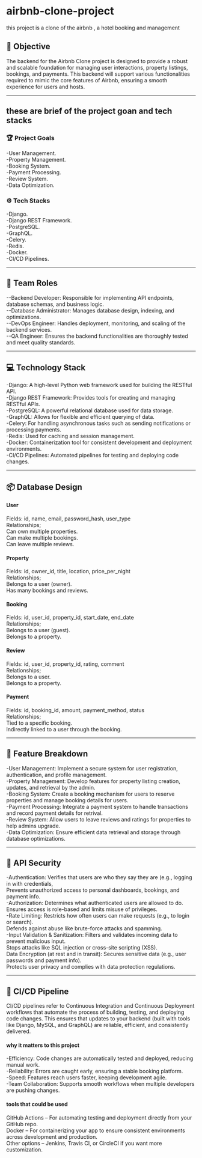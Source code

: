 # airbnb-clone-project
this project is a clone of the airbnb , a hotel booking and management 

## 🚀 Objective
The backend for the Airbnb Clone project is designed to provide a robust and scalable foundation for managing user interactions, property listings, bookings, and payments. This backend will support various functionalities required to mimic the core features of Airbnb, ensuring a smooth experience for users and hosts.

---

## these are brief of the project goan and tech stacks 
### 🏆 Project Goals
-User Management.<br>
-Property Management.<br>
-Booking System.<br>
-Payment Processing.<br>
-Review System.<br>
-Data Optimization.<br>

### ⚙️ Tech Stacks
-Django.<br>
-Django REST Framework.<br>
-PostgreSQL.<br>
-GraphQL.<br>
-Celery.<br>
-Redis.<br>
-Docker.<br>
-CI/CD Pipelines.

---

## 👥 Team Roles
--Backend Developer: Responsible for implementing API endpoints, database schemas, and business logic.\
--Database Administrator: Manages database design, indexing, and optimizations.\
--DevOps Engineer: Handles deployment, monitoring, and scaling of the backend services.\
--QA Engineer: Ensures the backend functionalities are thoroughly tested and meet quality standards.

---

## 💻 Technology Stack 
-Django: A high-level Python web framework used for building the RESTful API.\
-Django REST Framework: Provides tools for creating and managing RESTful APIs.\
-PostgreSQL: A powerful relational database used for data storage.\
-GraphQL: Allows for flexible and efficient querying of data.\
-Celery: For handling asynchronous tasks such as sending notifications or processing payments.\
-Redis: Used for caching and session management.\
-Docker: Containerization tool for consistent development and deployment environments.\
-CI/CD Pipelines: Automated pipelines for testing and deploying code changes.

---

## 📦 Database Design 
#### User
Fields: id, name, email, password_hash, user_type\
Relationships;\
Can own multiple properties.\
Can make multiple bookings.\
Can leave multiple reviews.
#### Property
Fields: id, owner_id, title, location, price_per_night\
Relationships;\
Belongs to a user (owner).\
Has many bookings and reviews.
#### Booking
Fields: id, user_id, property_id, start_date, end_date\
Relationships;\
Belongs to a user (guest).\
Belongs to a property.
#### Review
Fields: id, user_id, property_id, rating, comment\
Relationships;\
Belongs to a user.\
Belongs to a property.
#### Payment
Fields: id, booking_id, amount, payment_method, status\
Relationships;\
Tied to a specific booking.\
Indirectly linked to a user through the booking.

---

## 📜 Feature Breakdown
-User Management: Implement a secure system for user registration, authentication, and profile management.\
-Property Management: Develop features for property listing creation, updates, and retrieval by the admin.\
-Booking System: Create a booking mechanism for users to reserve properties and manage booking details for users.\
-Payment Processing: Integrate a payment system to handle transactions and record payment details for retrival.\
-Review System: Allow users to leave reviews and ratings for properties to help admins upgrade.\
-Data Optimization: Ensure efficient data retrieval and storage through database optimizations.

---

## 🔐 API Security
-Authentication: Verifies that users are who they say they are (e.g., logging in with credentials,\
Prevents unauthorized access to personal dashboards, bookings, and payment info.\
-Authorization: Determines what authenticated users are allowed to do.\
Ensures access is role-based and limits misuse of privileges.\
-Rate Limiting: Restricts how often users can make requests (e.g., to login or search).\
Defends against abuse like brute-force attacks and spamming.\
-Input Validation & Sanitization: Filters and validates incoming data to prevent malicious input.\
Stops attacks like SQL injection or cross-site scripting (XSS).\
Data Encryption (at rest and in transit): Secures sensitive data (e.g., user passwords and payment info).\
Protects user privacy and complies with data protection regulations.

---

## 🪈 CI/CD Pipeline
CI/CD pipelines refer to Continuous Integration and Continuous Deployment workflows that automate the process of building, testing, and deploying code changes. This ensures that updates to your backend (built with tools like Django, MySQL, and GraphQL) are reliable, efficient, and consistently delivered.

#### why it matters to this project 
-Efficiency: Code changes are automatically tested and deployed, reducing manual work.\
-Reliability: Errors are caught early, ensuring a stable booking platform.\
-Speed: Features reach users faster, keeping development agile.\
-Team Collaboration: Supports smooth workflows when multiple developers are pushing changes.

#### tools that could be used 
GitHub Actions – For automating testing and deployment directly from your GitHub repo.\
Docker – For containerizing your app to ensure consistent environments across development and production.\
Other options – Jenkins, Travis CI, or CircleCI if you want more customization.
